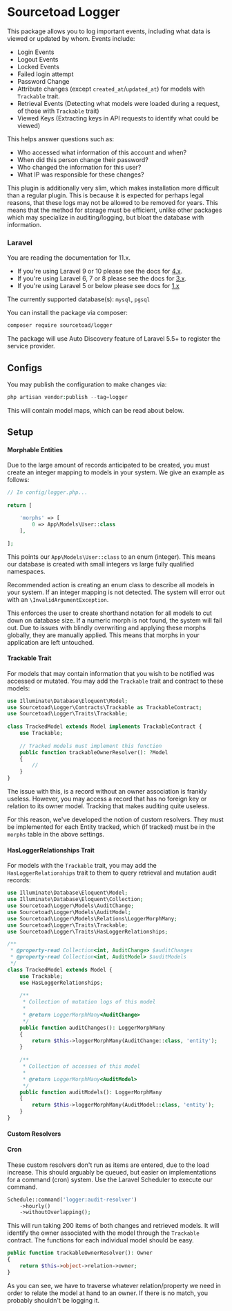 # Sourcetoad Logger

This package allows you to log important events, including what data is viewed or updated by whom. Events include:

 * Login Events
 * Logout Events
 * Locked Events
 * Failed login attempt
 * Password Change
 * Attribute changes (except `created_at`/`updated_at`) for models with `Trackable` trait.
 * Retrieval Events (Detecting what models were loaded during a request, of those with `Trackable` trait)
 * Viewed Keys (Extracting keys in API requests to identify what could be viewed)
 
This helps answer questions such as:

 * Who accessed what information of this account and when?
 * When did this person change their password?
 * Who changed the information for this user?
 * What IP was responsible for these changes?
 
This plugin is additionally very slim, which makes installation more difficult than a regular plugin. This is because it is expected for perhaps legal reasons, that these logs may not be allowed to be removed for years. 
This means that the method for storage must be efficient, unlike other packages which may specialize in auditing/logging, but bloat the database with information.

### Laravel

You are reading the documentation for 11.x.

* If you're using Laravel 9 or 10 please see the docs for [4.x](https://github.com/sourcetoad/Logger/releases/tag/v4.2.0).
* If you're using Laravel 6, 7 or 8 please see the docs for [3.x](https://github.com/sourcetoad/Logger/releases/tag/v3.0.1).
* If you're using Laravel 5 or below please see docs for [1.x](https://github.com/sourcetoad/Logger/releases/tag/v1.3.0)

The currently supported database(s): `mysql`, `pgsql`

You can install the package via composer:

``` bash
composer require sourcetoad/logger
```

The package will use Auto Discovery feature of Laravel 5.5+ to register the service provider.

## Configs
You may publish the configuration to make changes via:

```php
php artisan vendor:publish --tag=logger
```

This will contain model maps, which can be read about below.

## Setup

#### Morphable Entities
Due to the large amount of records anticipated to be created, you must create an integer mapping to models in your system. We give an example as follows:

```php
// In config/logger.php...
 
return [

    'morphs' => [
        0 => App\Models\User::class
    ],

];
```

This points our `App\Models\User::class` to an enum (integer). This means our database is created with small integers vs large fully qualified namespaces.

Recommended action is creating an enum class to describe all models in your system. If an integer mapping is not detected. The system will error out with an `\InvalidArgumentException`.

This enforces the user to create shorthand notation for all models to cut down on database size. If a numeric morph is not found, the system will fail out. Due to issues with blindly overwriting and applying these morphs globally, they are manually applied. This means that morphs in your application are left untouched.

#### Trackable Trait
For models that may contain information that you wish to be notified was accessed or mutated. You may add the `Trackable` trait and contract to these models:

```php
use Illuminate\Database\Eloquent\Model;
use Sourcetoad\Logger\Contracts\Trackable as TrackableContract;
use Sourcetoad\Logger\Traits\Trackable;
  
class TrackedModel extends Model implements TrackableContract {
    use Trackable;
    
    // Tracked models must implement this function
    public function trackableOwnerResolver(): ?Model
    {
        //
    }
}
```

The issue with this, is a record without an owner association is frankly useless. However, you may access a record that has no foreign key or relation to its owner model. Tracking that makes auditing quite useless.

For this reason, we've developed the notion of custom resolvers. They must be implemented for each Entity tracked, which (if tracked) must be in the `morphs` table in the above settings.

#### HasLoggerRelationships Trait

For models with the `Trackable` trait, you may add the `HasLoggerRelationships` trait to them to query retrieval and mutation audit records:

```php
use Illuminate\Database\Eloquent\Model;
use Illuminate\Database\Eloquent\Collection;
use Sourcetoad\Logger\Models\AuditChange;
use Sourcetoad\Logger\Models\AuditModel;
use Sourcetoad\Logger\Models\Relations\LoggerMorphMany;
use Sourcetoad\Logger\Traits\Trackable;
use Sourcetoad\Logger\Traits\HasLoggerRelationships;

/**
 * @property-read Collection<int, AuditChange> $auditChanges
 * @property-read Collection<int, AuditModel> $auditModels
 */
class TrackedModel extends Model {
    use Trackable;
    use HasLoggerRelationships;
    
    /**
     * Collection of mutation logs of this model
     *
     * @return LoggerMorphMany<AuditChange>
     */
    public function auditChanges(): LoggerMorphMany
    {
        return $this->loggerMorphMany(AuditChange::class, 'entity');
    }
    
    /**
     * Collection of accesses of this model
     * 
     * @return LoggerMorphMany<AuditModel>
     */
    public function auditModels(): LoggerMorphMany
    {
        return $this->loggerMorphMany(AuditModel::class, 'entity');
    }
}
```

#### Custom Resolvers

#### Cron
These custom resolvers don't run as items are entered, due to the load increase. This should arguably be queued, but easier on implementations for a command (cron) system. Use the Laravel Scheduler to execute our command.

```php
Schedule::command('logger:audit-resolver')
    ->hourly()
    ->withoutOverlapping();
```

This will run taking 200 items of both changes and retrieved models. It will identify the owner associated with the model through the `Trackable` contract. The functions for each individual model should be easy.

```php
public function trackableOwnerResolver(): Owner
{
    return $this->object->relation->owner;
}
```

As you can see, we have to traverse whatever relation/property we need in order to relate the model at hand to an owner. If there is no match, you probably shouldn't be logging it.
